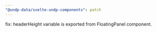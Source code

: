 ```yaml
---
"@undp-data/svelte-undp-components": patch
---
```


fix: headerHeight variable is exported from FloatingPanel component.
